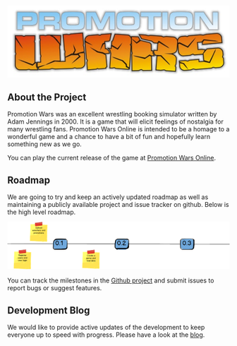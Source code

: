 ![Promotion Wars Logo](images/banner.jpg)

## About the Project

Promotion Wars was an excellent wrestling booking simulator written by Adam Jennings in 2000. It is a game that will elicit feelings of nostalgia for many wrestling fans. Promotion Wars Online is intended to be a homage to a wonderful game and a chance to have a bit of fun and hopefully learn something new as we go.

You can play the current release of the game at [Promotion Wars Online](http://promotionwars.online).


## Roadmap

We are going to try and keep an actively updated roadmap as well as maintaining a publicly available project and issue tracker on github. Below is the high level roadmap.

![Roadmap](images/Roadmap.png)

You can track the milestones in the [Github project](https://github.com/mikebywater/promotionwars/projects/2) and submit issues to report bugs or suggest features.


## Development Blog

We would like to provide active updates of the development to keep everyone up to speed with progress. Please have a look at the [blog](blog/index.md). 